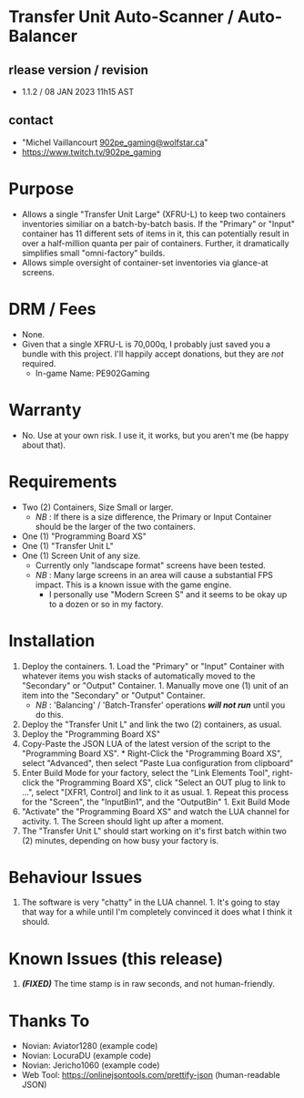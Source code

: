 # Transfer Unit Auto-Scanner / Auto-Balancer

## rlease version / revision 
 + 1.1.2 / 08 JAN 2023 11h15 AST

## contact 
  + "Michel Vaillancourt <902pe_gaming@wolfstar.ca>"
  + https://www.twitch.tv/902pe_gaming

# Purpose

* Allows a single "Transfer Unit Large" (XFRU-L) to keep two containers inventories similiar on a batch-by-batch basis. If the "Primary" or "Input" container has 11 different sets of items in it, this can potentially result in over a half-million quanta per pair of containers. Further, it dramatically simplifies small "omni-factory" builds.
* Allows simple oversight of container-set inventories via glance-at screens.

# DRM / Fees
  + None.
  + Given that a single XFRU-L is 70,000q, I probably just saved you a bundle with this project. I'll happily accept donations, but they are *not* required.
    + In-game Name: PE902Gaming

# Warranty
  + No. Use at your own risk. I use it, it works, but you aren't me (be happy about that).

# Requirements

  + Two (2) Containers, Size Small or larger.
    * *NB* : If there is a size difference, the Primary or Input Container should be the larger of the two containers.
  + One (1) "Programming Board XS"
  + One (1) "Transfer Unit L"
  + One (1) Screen Unit of any size.
    * Currently only "landscape format" screens have been tested.
    * *NB* : Many large screens in an area will cause a substantial FPS impact. This is a known issue with the game engine.
      * I personally use "Modern Screen S" and it seems to be okay up to a dozen or so in my factory.
      
# Installation

  1. Deploy the containers.
    1. Load the "Primary" or "Input" Container with whatever items you wish stacks of automatically moved to the "Secondary" or "Output" Container.
    1. Manually move one (1) unit of an item into the "Secondary" or "Output" Container.
      * *NB* : 'Balancing' / 'Batch-Transfer' operations ***will not run*** until you do this.
  1. Deploy the "Transfer Unit L" and link the two (2) containers, as usual.
  1. Deploy the "Programming Board XS"
  1. Copy-Paste the JSON LUA of the latest version of the script to the "Programming Board XS".
    * Right-Click the "Programming Board XS", select "Advanced", then select "Paste Lua configuration from clipboard"
  1. Enter Build Mode for your factory, select the "Link Elements Tool", right-click the "Programming Board XS", click "Select an OUT plug to link to ...", select "[XFR1, Control] and link to it as usual.
    1. Repeat this process for the "Screen", the "InputBin1", and the "OutputBin"
    1. Exit Build Mode
  1. "Activate" the "Programming Board XS" and watch the LUA channel for activity.
    1. The Screen should light up after a moment.
  1. The "Transfer Unit L" should start working on it's first batch within two (2) minutes, depending on how busy your factory is. 

# Behaviour Issues

  1. The software is very "chatty" in the LUA channel. 
    1. It's going to stay that way for a while until I'm completely convinced it does what I think it should.
    
# Known Issues (this release)

  1. ***(FIXED)*** The time stamp is in raw seconds, and not human-friendly.

# Thanks To

  + Novian:    Aviator1280 (example code)
  + Novian:    LocuraDU (example code)
  + Novian:    Jericho1060 (example code)
  + Web Tool:  https://onlinejsontools.com/prettify-json (human-readable JSON)

